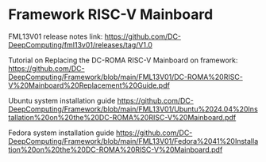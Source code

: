 # Framework RISC-V Mainboard 
FML13V01 release notes link:
https://github.com/DC-DeepComputing/fml13v01/releases/tag/V1.0


Tutorial on Replacing the DC-ROMA RISC-V Mainboard on framework:
https://github.com/DC-DeepComputing/Framework/blob/main/FML13V01/DC-ROMA%20RISC-V%20Mainboard%20Replacement%20Guide.pdf

Ubuntu system installation guide
https://github.com/DC-DeepComputing/Framework/blob/main/FML13V01/Ubuntu%2024.04%20Installation%20on%20the%20DC-ROMA%20RISC-V%20Mainboard.pdf

Fedora system installation guide
https://github.com/DC-DeepComputing/Framework/blob/main/FML13V01/Fedora%2041%20Installation%20on%20the%20DC-ROMA%20RISC-V%20Mainboard.pdf
